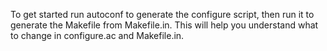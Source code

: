 To get started run autoconf to generate the configure script, then run it
to generate the Makefile from Makefile.in. This will help you understand
what to change in configure.ac and Makefile.in.
